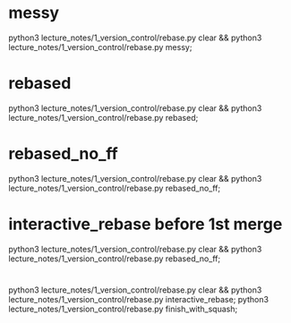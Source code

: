 # messy
python3 lecture_notes/1_version_control/rebase.py clear &&
python3 lecture_notes/1_version_control/rebase.py messy;

# rebased
python3 lecture_notes/1_version_control/rebase.py clear &&
python3 lecture_notes/1_version_control/rebase.py rebased;

# rebased_no_ff
python3 lecture_notes/1_version_control/rebase.py clear &&
python3 lecture_notes/1_version_control/rebase.py rebased_no_ff;

# interactive_rebase before 1st merge
python3 lecture_notes/1_version_control/rebase.py clear &&
python3 lecture_notes/1_version_control/rebase.py rebased_no_ff;



#
python3 lecture_notes/1_version_control/rebase.py clear &&
python3 lecture_notes/1_version_control/rebase.py interactive_rebase;
python3 lecture_notes/1_version_control/rebase.py finish_with_squash;
